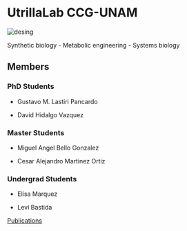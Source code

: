 # UtrillaLab CCG-UNAM

![desing](https://github.com/utrillalab/utrillalab.github.io/blob/master/UtrillaLab.JPG)

Synthetic biology - Metabolic engineering - Systems biology 

## Members

### PhD Students

- Gustavo M. Lastiri Pancardo

- David Hidalgo Vazquez

### Master Students

- Miguel Angel Bello Gonzalez

- Cesar Alejandro Martinez Ortiz

### Undergrad Students

- Elisa Marquez

- Levi Bastida


[Publications](https://scholar.google.com.mx/citations?user=47_zmPUAAAAJ&hl=en)



